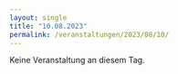 ```yaml
---
layout: single
title: "10.08.2023"
permalink: /veranstaltungen/2023/08/10/
---
```


Keine Veranstaltung an diesem Tag.
